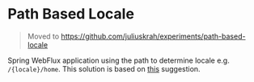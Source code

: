 # Path Based Locale

> Moved to <https://github.com/juliuskrah/experiments/path-based-locale>

Spring WebFlux application using the path to determine locale e.g. `/{locale}/home`. This solution is based on [this](https://github.com/spring-projects/spring-framework/issues/25791#issuecomment-1128738693) suggestion.
